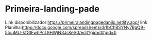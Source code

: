 # Primeira-landing-pade

Link disponibilizador:https://primeiralandingpagedanilo.netlify.app/
link Planilha:https://docs.google.com/spreadsheets/d/1bChBSYNy7BgQ9-5IouMU-kfGIFwhPcL9HWjN3JsKeS0/edit?gid=0#gid=0
